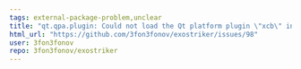 ```yaml
---
tags: external-package-problem,unclear
title: "qt.qpa.plugin: Could not load the Qt platform plugin \"xcb\" in \"\" even though it was found. (Ubuntu related?)"
html_url: "https://github.com/3fon3fonov/exostriker/issues/98"
user: 3fon3fonov
repo: 3fon3fonov/exostriker
---
```


